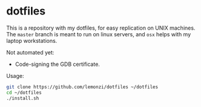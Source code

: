 dotfiles
========

This is a repository with my dotfiles, for easy replication on UNIX machines.
The `master` branch is meant to run on linux servers, and `osx` helps with my
laptop workstations.

Not automated yet:

- Code-signing the GDB certificate.

Usage:

```bash
git clone https://github.com/lemonzi/dotfiles ~/dotfiles
cd ~/dotfiles
./install.sh
```
